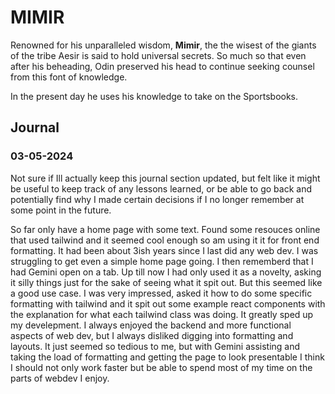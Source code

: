 # MIMIR
Renowned for his unparalleled wisdom, **Mimir**, the 
the wisest of the giants of the tribe Aesir is said to hold universal secrets. So much so that even after his beheading, Odin preserved his head to continue seeking counsel from this font of knowledge.

In the present day he uses his knowledge to take on the Sportsbooks.



## Journal
### 03-05-2024
Not sure if Ill actually keep this journal section updated, but felt like it might be useful to keep track of any lessons learned, or be able to go back and potentially find why I made certain decisions if I no longer remember at some point in the future. 

So far only have a home page with some text. Found some resouces online that used tailwind and it seemed cool enough so am using it it for front end formatting. It had been about 3ish years since I last did any web dev. I was struggling to get even a simple home page going. I then rememberd that I had Gemini open on a tab. Up till now I had only used it as a novelty, asking it silly things just for the sake of seeing what it spit out. But this seemed like a good use case. I was very impressed, asked it how to do some specific formatting with tailwind and it spit out some example react components with the explanation for what each tailwind class was doing. It greatly sped up my develepment. I always enjoyed the backend and more functional aspects of web dev, but I always disliked digging into formatting and layouts. It just seemed so tedious to me, but with Gemini assisting and taking the load of formatting and getting the page to look presentable I think I should not only work faster but be able to spend most of my time on the parts of webdev I enjoy.